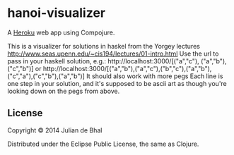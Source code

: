# hanoi-visualizer

A [Heroku](http://www.heroku.com) web app using Compojure.

This is a visualizer for solutions in haskel from the Yorgey lectures http://www.seas.upenn.edu/~cis194/lectures/01-intro.html
Use the url to pass in your haskell solution, e.g.:
http://localhost:3000/[("a","c"), ("a","b"), ("c","b")]
or http://localhost:3000/[("a","b"),("a","c"),("b","c"),("a","b"),("c","a"),("c","b"),("a","b")]
It should also work with more pegs
Each line is one step in your solution, and it's supposed to be ascii art as though you're looking down on the pegs from above.

## License

Copyright © 2014 Julian de Bhal

Distributed under the Eclipse Public License, the same as Clojure.

